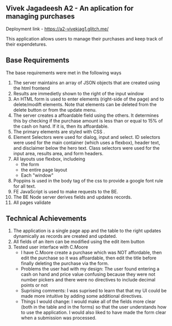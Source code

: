 ## Vivek Jagadeesh A2 - An aplication for managing purchases
Deployment link - https://a2-vivekjag1.glitch.me/

This application allows users to manage their purchases and keep track of their expendetures. 

## Base Requirements 
The base requirements were met in the following ways 
1. The server maintains an array of JSON objects that are created using the html frontend 
2. Results are immedietly shown to the right of the input window 
3. An HTML form is used to enter elements (right-side of the page) and to delete/modift elements. Note that elements can be deleted from the delete button or from the update menu. 
4. The server creates a affoardable field using the others. It determines this by checking if the purchase amount is less than or equal to 15% of the cash on hand. If it is, then its affoardable. 
5. The primary elements are styled with CSS . 
6. Element Selectors were used for dialog, input and select. ID selectors were used for the main container (which uses a flexbox), header text, and disclaimer below the hero text. Class selectors were used for the input area, results area, and form headers. 
7. All layouts use flexbox, includeing 
    - the form 
    - the entire page layout 
    - Each "window"
8. Poppins is used in the body tag of the css to provide a google font rule for all text. 
9. FE JavaScript is used to make requests to the BE. 
10. The BE Node server derives fields and updates records. 
11. All pages validate
## Technical Achievements
1. The application is a single page app and the table to the right updates dynamically as records are created and updated. 
2. All fields of an item can be modified using the edit item button
3. Tested user interface with C.Moore
   - I have C.Moore create a purchase which was NOT affordable, then edit the purchase so it was affoardable, then edit the title before finally deleting the purchase via the form. 
   - Problems the user had with my design: The user found entering a cash on hand and price value confusing because they were not number pickers and there were no directives to include decimal points or not 
   - Suprising comments: I was suprised to learn that that my UI could be made more intuitive by adding some additional directives. 
   - Things I would change: I would make all of the fields more clear (both in the table and in the forms) so that the user understands how to use the application. I would also liked to have made the form clear when a submission was processed. 
   


